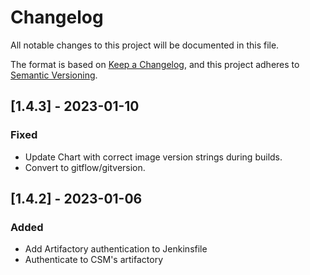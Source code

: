 # Changelog

All notable changes to this project will be documented in this file.

The format is based on [Keep a Changelog](https://keepachangelog.com/en/1.0.0/),
and this project adheres to [Semantic Versioning](https://semver.org/spec/v2.0.0.html).

## [1.4.3] - 2023-01-10
### Fixed
- Update Chart with correct image version strings during builds.
- Convert to gitflow/gitversion.

## [1.4.2] - 2023-01-06
### Added
- Add Artifactory authentication to Jenkinsfile
- Authenticate to CSM's artifactory
